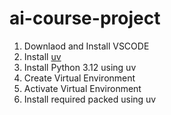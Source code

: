 # ai-course-project

1. Downlaod and Install VSCODE
2. Install [uv](https://github.com/astral-sh/uv)
3. Install Python 3.12 using uv
4. Create Virtual Environment
5. Activate Virtual Environment
6. Install required packed using uv
